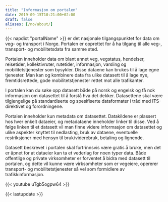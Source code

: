 ```yaml
---
title: "Informasjon om portalen"
date: 2019-09-15T10:21:00+02:00
draft: false
aliases: [/no/about/]
---
```


{{< napdict "portalName" >}}  er det nasjonale tilgangspunktet for data om veg- og transport i Norge. Portalen er opprettet for å ha tilgang til alle veg-, transport- og mobilitetsdata fra samme sted.

Portalen inneholder data om blant annet veg, vegstatus, hendelser, reisetider, kollektivruter, rutetider, informasjon, varsling og mobilitetstjenester som bysykler. Disse dataene kan brukes til å lage egne tjenester. Man kan og kombinere data fra ulike datasett til å lage nye, fremtidsrettede, gode mobilitetstjenester rettet mot alle trafikanter.


I portalen kan du søke opp datasett både på norsk og engelsk og få nok informasjon om datasettet til å forstå hva det dekker. Datasettene skal være tilgjengelige på standardiserte og spesifiserte dataformater i tråd med ITS-direktivet og forordningene.

Portalen inneholder kun metadata om datasettet. Datakildene er plassert hos hver enkelt dataeier, og metadataene inneholder linker til disse. Ved å følge linken til et datasett vil man finne videre informasjon om datasettet og ulike aspekter knyttet til nedlasting, bruk av dataene, eventuelle restriksjoner med hensyn til bruk/viderebruk, betaling og lignende.

Datasett beskrevet i portalen skal fortrinnsvis være gratis å bruke, men det er åpnet for at dataeier kan ta et vederlag for noen typer data.
Både offentlige og private virksomheter er forventet å bidra med datasett til portalen, og dette vil kunne være virksomheter som er vegeiere, opererer transport- og mobilitetstjenester så vel som formidlere av trafikkinformasjon.

{{< youtube uTgb5ogpw64 >}}



{{< lastupdate >}}
